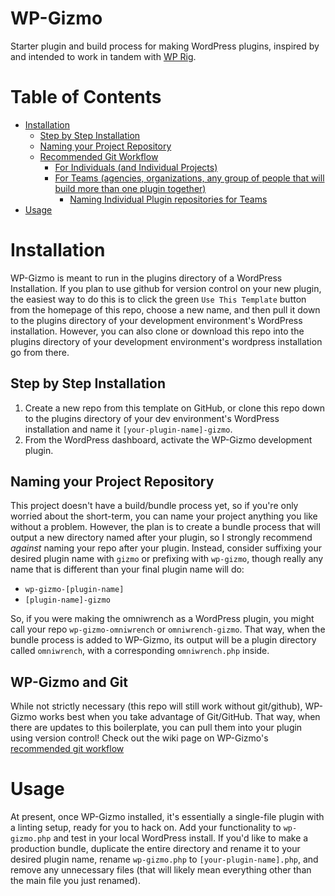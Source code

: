 # WP-Gizmo
 Starter plugin and build process for making WordPress plugins, inspired by and intended to work in tandem with [WP Rig](https://wprig.io).

# Table of Contents
- [Installation](#installation)
  * [Step by Step Installation](#step-by-step-installation)
  * [Naming your Project Repository](#naming-your-project-repository)
  * [Recommended Git Workflow](#recommended-git-workflow)
    + [For Individuals (and Individual Projects)](#for-individuals--and-individual-projects-)
    + [For Teams (agencies, organizations, any group of people that will build more than one plugin together)](#for-teams--agencies--organizations--any-group-of-people-that-will-build-more-than-one-plugin-together-)
      - [Naming Individual Plugin repositories for Teams](#naming-individual-plugin-repositories-for-teams)
- [Usage](#usage)

# Installation
WP-Gizmo is meant to run in the plugins directory of a WordPress Installation. If you plan to use github for version control on your new plugin, the easiest way to do this is to click the green `Use This Template` button from the homepage of this repo, choose a new name, and then pull it down to the plugins directory of your development environment's WordPress installation. However, you can also clone or download this repo into the plugins directory of your development environment's wordpress installation go from there.
## Step by Step Installation
1. Create a new repo from this template on GitHub, or clone this repo down to the plugins directory of your dev environment's WordPress installation and name it `[your-plugin-name]-gizmo`.
2. From the WordPress dashboard, activate the WP-Gizmo development plugin.
## Naming your Project Repository
This project doesn't have a build/bundle process yet, so if you're only worried about the short-term, you can name your project anything you like without a problem. However, the plan is to create a bundle process that will output a new directory named after your plugin, so I strongly recommend _against_ naming your repo after your plugin. Instead, consider suffixing your desired plugin name with `gizmo` or prefixing with `wp-gizmo`, though really any name that is different than your final plugin name will do:
- `wp-gizmo-[plugin-name]`
- `[plugin-name]-gizmo`

So, if you were making the omniwrench as a WordPress plugin, you might call your repo `wp-gizmo-omniwrench` or `omniwrench-gizmo`. That way, when the bundle process is added to WP-Gizmo, its output will be a plugin directory called `omniwrench`, with a corresponding `omniwrench.php` inside.
## WP-Gizmo and Git
While not strictly necessary (this repo will still work without git/github), WP-Gizmo works best when you take advantage of Git/GitHub. That way, when there are updates to this boilerplate, you can pull them into your plugin using version control! Check out the wiki page on WP-Gizmo's [recommended git workflow](https://github.com/jacklowrie/wp-gizmo/wiki/Recommended-Git-Workflow)
# Usage
At present, once WP-Gizmo installed, it's essentially a single-file plugin with a linting setup, ready for you to hack on. Add your functionality to `wp-gizmo.php` and test in your local WordPress install. If you'd like to make a production bundle, duplicate the entire directory and rename it to your desired plugin name, rename `wp-gizmo.php` to `[your-plugin-name].php`, and remove any unnecessary files (that will likely mean everything other than the main file you just renamed).
